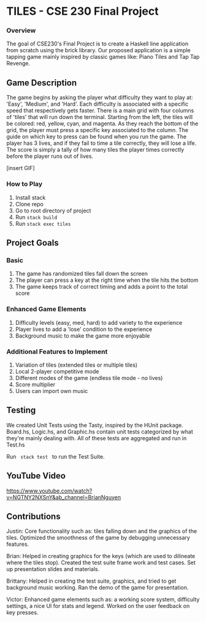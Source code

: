 # TILES - CSE 230 Final Project

### Overview

The goal of CSE230's Final Project is to create a Haskell line application from scratch using the brick library. Our proposed application is a simple tapping game mainly inspired by classic games like: Piano Tiles and Tap Tap Revenge.

## Game Description
The game begins by asking the player what difficulty they want to play at: 'Easy', 'Medium', and 'Hard'. Each difficulty is associated with a specific speed that respectively gets faster. There is a main grid with four columns of 'tiles' that will run down the terminal. Starting from the left, the tiles will be colored: red, yellow, cyan, and magenta. As they reach the bottom of the grid, the player must press a specific key associated to the column. The guide on which key to press can be found when you run the game. The player has 3 lives, and if they fail to time a tile correctly, they will lose a life. The score is simply a tally of how many tiles the player times correctly before the player runs out of lives.

[insert GIF]

### How to Play
1. Install stack
2. Clone repo
3. Go to root directory of project
4. Run <code>stack build</code>
5. Run <code>stack exec tiles</code>

## Project Goals

### Basic
1. The game has randomized tiles fall down the screen
2. The player can press a key at the right time when the tile hits the bottom
3. The game keeps track of correct timing and adds a point to the total score

### Enhanced Game Elements
1. Difficulty levels (easy, med, hard) to add variety to the experience
2. Player lives to add a 'lose' condition to the experience
3. Background music to make the game more enjoyable

### Additional Features to Implement
1. Variation of tiles (extended tiles or multiple tiles)
2. Local 2-player competitive mode
3. Different modes of the game (endless tile mode - no lives)
4. Score multiplier
5. Users can import own music

## Testing
We created Unit Tests using the Tasty, inspired by the HUnit package. Board.hs, Logic.hs, and Graphic.hs contain unit tests categorized by what they're mainly dealing with. All of these tests are aggregated and run in Test.hs

Run <code> stack test </code> to run the Test Suite.

## YouTube Video
https://www.youtube.com/watch?v=NGTNY2NXSnY&ab_channel=BrianNguyen

## Contributions
Justin: 
Core functionality such as: tiles falling down and the graphics of the tiles. Optimized the smoothness of the game by debugging unnecessary features.

Brian: 
Helped in creating graphics for the keys (which are used to dilineate where the tiles stop). Created the test suite frame work and test cases. Set up presentation slides and materials.

Brittany: 
Helped in creating the test suite, graphics, and tried to get background music working. Ran the demo of the game for presentation.

Victor: 
Enhanced game elements such as: a working score system, difficulty settings, a nice UI for stats and legend. Worked on the user feedback on key presses.
